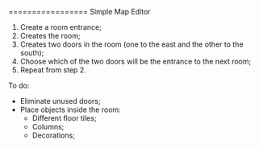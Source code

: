 =================
Simple Map Editor

1. Create a room entrance;
2. Creates the room;
3. Creates two doors in the room (one to the east and the other to the south);
4. Choose which of the two doors will be the entrance to the next room;
5. Repeat from step 2.

To do: 

* Eliminate unused doors;
* Place objects inside the room:
  - Different floor tiles;
  - Columns;
  - Decorations;
